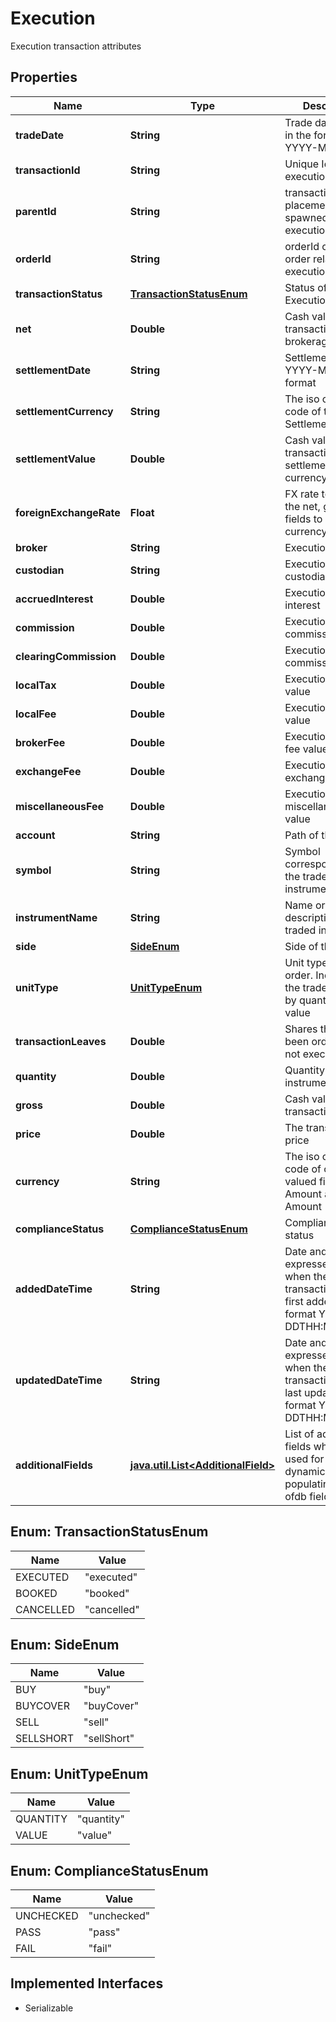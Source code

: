 

# Execution

Execution transaction attributes

## Properties

Name | Type | Description | Notes
------------ | ------------- | ------------- | -------------
**tradeDate** | **String** | Trade date which is in the format YYYY-MM-DD | 
**transactionId** | **String** | Unique Id of the execution | 
**parentId** | **String** | transactionId of the placement which spawned this execution |  [optional]
**orderId** | **String** | orderId of the order related to this execution |  [optional]
**transactionStatus** | [**TransactionStatusEnum**](#TransactionStatusEnum) | Status of the Execution | 
**net** | **Double** | Cash value of the transaction, net of brokerage costs | 
**settlementDate** | **String** | Settlement date in YYYY-MM-DD format | 
**settlementCurrency** | **String** | The iso currency code of the Settlement Value | 
**settlementValue** | **Double** | Cash value of the transaction in settlement currency | 
**foreignExchangeRate** | **Float** | FX rate to convert the net, gross fields to reporting currency |  [optional]
**broker** | **String** | Execution broker id |  [optional]
**custodian** | **String** | Execution custodian Id |  [optional]
**accruedInterest** | **Double** | Execution accrued interest |  [optional]
**commission** | **Double** | Execution commission value |  [optional]
**clearingCommission** | **Double** | Execution clearing commission value |  [optional]
**localTax** | **Double** | Execution local tax value |  [optional]
**localFee** | **Double** | Execution local fee value |  [optional]
**brokerFee** | **Double** | Execution broker fee value |  [optional]
**exchangeFee** | **Double** | Execution exchange fee value |  [optional]
**miscellaneousFee** | **Double** | Execution miscellaneous fee value |  [optional]
**account** | **String** | Path of the account | 
**symbol** | **String** | Symbol corresponding to the traded instrument | 
**instrumentName** | **String** | Name or description of the traded instrument | 
**side** | [**SideEnum**](#SideEnum) | Side of the order | 
**unitType** | [**UnitTypeEnum**](#UnitTypeEnum) | Unit type of the order. Indicates if the trade is driven by quantity or value | 
**transactionLeaves** | **Double** | Shares that have been ordered and not executed |  [optional]
**quantity** | **Double** | Quantity of the instrument traded | 
**gross** | **Double** | Cash value of the transaction | 
**price** | **Double** | The transaction price |  [optional]
**currency** | **String** | The iso currency code of cash valued fields, Net Amount and Gross Amount | 
**complianceStatus** | [**ComplianceStatusEnum**](#ComplianceStatusEnum) | Compliance check status |  [optional]
**addedDateTime** | **String** | Date and time expressed in UTC when the transaction was first added in the format YYYY-MM-DDTHH:MM:SS.FFF |  [optional]
**updatedDateTime** | **String** | Date and time expressed in UTC when the transaction was last updated in the format YYYY-MM-DDTHH:MM:SS.FFF |  [optional]
**additionalFields** | [**java.util.List&lt;AdditionalField&gt;**](AdditionalField.md) | List of additional fields which can be used for dynamically populating other ofdb fields |  [optional]



## Enum: TransactionStatusEnum

Name | Value
---- | -----
EXECUTED | &quot;executed&quot;
BOOKED | &quot;booked&quot;
CANCELLED | &quot;cancelled&quot;



## Enum: SideEnum

Name | Value
---- | -----
BUY | &quot;buy&quot;
BUYCOVER | &quot;buyCover&quot;
SELL | &quot;sell&quot;
SELLSHORT | &quot;sellShort&quot;



## Enum: UnitTypeEnum

Name | Value
---- | -----
QUANTITY | &quot;quantity&quot;
VALUE | &quot;value&quot;



## Enum: ComplianceStatusEnum

Name | Value
---- | -----
UNCHECKED | &quot;unchecked&quot;
PASS | &quot;pass&quot;
FAIL | &quot;fail&quot;


## Implemented Interfaces

* Serializable



